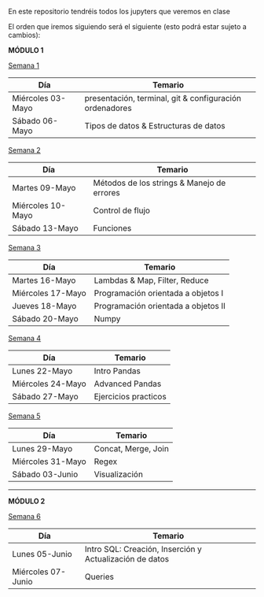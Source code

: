 En este repositorio tendréis todos los jupyters que veremos en clase

El orden que iremos siguiendo será el siguiente (esto podrá estar sujeto a cambios):

**MÓDULO 1**

[Semana 1](https://github.com/Ironhack-Data-Madrid-PartTime-May22/apuntes_clases/tree/main/semana-01)

| Día             | Temario                                      |
|-----------------|----------------------------------------------|
| Miércoles 03-Mayo | presentación, terminal, git & configuración ordenadores              |
| Sábado 06-Mayo    | Tipos de datos & Estructuras de datos         |


[Semana 2](https://github.com/Ironhack-Data-Madrid-PartTime-May22/apuntes_clases/tree/main/semana-02)

| Día             | Temario                                      |
|-----------------|----------------------------------------------|
| Martes 09-Mayo | Métodos de los strings & Manejo de errores             |
| Miércoles 10-Mayo    | Control de flujo        |
| Sábado 13-Mayo    | Funciones       |



[Semana 3](https://github.com/Ironhack-Data-Madrid-PartTime-May22/apuntes_clases/tree/main/semana-03)

| Día             | Temario                                      |
|-----------------|----------------------------------------------|
| Martes 16-Mayo | Lambdas & Map, Filter, Reduce             |
| Miércoles 17-Mayo    | Programación orientada a objetos I    |
| Jueves 18-Mayo    | Programación orientada a objetos II         |
| Sábado 20-Mayo    | Numpy        |


[Semana 4](https://github.com/Ironhack-Data-Madrid-PartTime-May22/apuntes_clases/tree/main/semana-04)

| Día             | Temario                                      |
|-----------------|----------------------------------------------|
| Lunes 22-Mayo | Intro Pandas          |
| Miércoles 24-Mayo    | Advanced Pandas   |
| Sábado 27-Mayo    | Ejercicios practicos        |


[Semana 5](https://github.com/Ironhack-Data-Madrid-PartTime-May22/apuntes_clases/tree/main/semana-05)

| Día             | Temario                                      |
|-----------------|----------------------------------------------|
| Lunes 29-Mayo | Concat, Merge, Join     |
| Miércoles 31-Mayo    | Regex   |
| Sábado 03-Junio    | Visualización       |


----- 

**MÓDULO 2**

[Semana 6](https://github.com/Ironhack-Data-Madrid-PartTime-May22/apuntes_clases/tree/main/semana-06)

| Día             | Temario                                      |
|-----------------|----------------------------------------------|
| Lunes 05-Junio  | Intro SQL: Creación, Inserción y Actualización de datos  |
| Miércoles 07-Junio  | Queries    |




